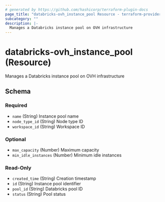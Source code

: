 ```yaml
---
# generated by https://github.com/hashicorp/terraform-plugin-docs
page_title: "databricks-ovh_instance_pool Resource - terraform-provider-databricks-ovh"
subcategory: ""
description: |-
  Manages a Databricks instance pool on OVH infrastructure
---
```


# databricks-ovh_instance_pool (Resource)

Manages a Databricks instance pool on OVH infrastructure



<!-- schema generated by tfplugindocs -->
## Schema

### Required

- `name` (String) Instance pool name
- `node_type_id` (String) Node type ID
- `workspace_id` (String) Workspace ID

### Optional

- `max_capacity` (Number) Maximum capacity
- `min_idle_instances` (Number) Minimum idle instances

### Read-Only

- `created_time` (String) Creation timestamp
- `id` (String) Instance pool identifier
- `pool_id` (String) Databricks pool ID
- `status` (String) Pool status
